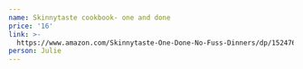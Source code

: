 ```yaml
---
name: Skinnytaste cookbook- one and done
price: '16'
link: >-
  https://www.amazon.com/Skinnytaste-One-Done-No-Fuss-Dinners/dp/1524762156/ref=sr_1_1?keywords=skinnytaste&qid=1574738139&sr=8-1
person: Julie
---
```



